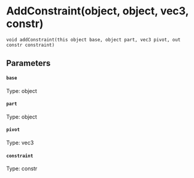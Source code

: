# AddConstraint(object, object, vec3, constr)

```
void addConstraint(this object base, object part, vec3 pivot, out constr constraint)
```

## Parameters

#### `base`
Type: object

#### `part`
Type: object

#### `pivot`
Type: vec3

#### `constraint`
Type: constr

